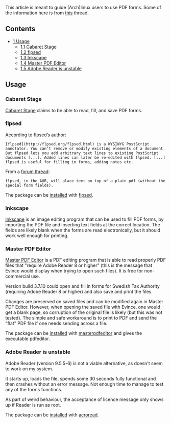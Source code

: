 This article is meant to guide (Arch)linux users to use PDF forms. Some of the information here is from [this](https://bbs.archlinux.org/viewtopic.php?id=52084) thread.

## Contents

*   [1 Usage](#Usage)
    *   [1.1 Cabaret Stage](#Cabaret_Stage)
    *   [1.2 flpsed](#flpsed)
    *   [1.3 Inkscape](#Inkscape)
    *   [1.4 Master PDF Editor](#Master_PDF_Editor)
    *   [1.5 Adobe Reader is unstable](#Adobe_Reader_is_unstable)

## Usage

### Cabaret Stage

[Cabaret Stage](https://www.cabaret-solutions.com/pdf-produkte/cabaret-stage) claims to be able to read, fill, and save PDF forms.

### flpsed

According to flpsed’s author:

	[flpsed](http://flpsed.org/flpsed.html) is a WYSIWYG PostScript annotator. You can’t remove or modify existing elements of a document. But flpsed lets you add arbitrary text lines to existing PostScript documents [...]. Added lines can later be re-edited with flpsed. [...] flpsed is useful for filling in forms, adding notes etc.

From a [forum thread](https://bbs.archlinux.org/viewtopic.php?pid=556501#p556501):

	flpsed, in the AUR, will place text on top of a plain pdf (without the special form fields).

The package can be [installed](/index.php/Install "Install") with [flpsed](https://aur.archlinux.org/packages/flpsed/).

### Inkscape

[Inkscape](http://www.inkscape.org/) is an image editing program that can be used to fill PDF forms, by importing the PDF file and inserting text fields at the correct location. The fields are likely blank when the forms are read electronically, but it should work well enough for printing.

### Master PDF Editor

[Master PDF Editor](https://code-industry.net/) is a PDF editing program that is able to read properly PDF files that "require Adobe Reader 8 or higher" (this is the message that Evince would display when trying to open such files). It is free for non-commercial use.

Version build 3.7.10 could open and fill in forms for Swedish Tax Authority (requiring Adobe Reader 8 or higher) and also save and print the files.

Changes are preserved on saved files and can be modified again in Master PDF Editor. However, when opening the saved file with Evince, one would get a blank page, so corruption of the original file is likely (but this was not tested). The simple and safe workaround is to print to PDF and send the "flat" PDF file if one needs sending across a file.

The package can be [installed](/index.php/Install "Install") with [masterpdfeditor](https://aur.archlinux.org/packages/masterpdfeditor/) and gives the executable pdfeditor.

### Adobe Reader is unstable

Adobe Reader (version 9.5.5-6) is not a viable alternative, as doesn't seem to work on my system.

It starts up, loads the file, spends some 30 seconds fully functional and then crashes without an error message. Not enough time to manage to test any of the forms functions.

As part of weird behaviour, the acceptance of licence message only shows up if Reader is run as root.

The package can be [installed](/index.php/Install "Install") with [acroread](https://aur.archlinux.org/packages/acroread/).